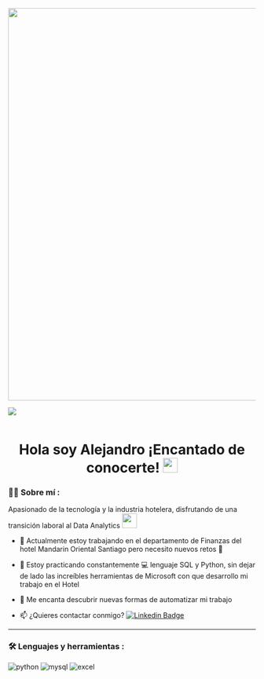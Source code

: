 <div id="header" align="center">
  <img decoding="async" src="[https://github.com/SanhuezaA/SanhuezaA/blob/main/Black%20Minimal%20Motivation%20Quote%20LinkedIn%20Banner%20(2).png]" width="800"/>
</div>

[![](https://img.shields.io/badge/LinkedIn-0077B5?style=for-the-badge&logo=linkedin&logoColor=white)](https://www.linkedin.com/in/alejandro-sanhueza-sazo-077987337)

<div id="badges" align="center">
<img decoding="async" src="https://visitor-badge-reloaded.herokuapp.com/badge?page_id=noelianav91.noelianav91&color=00cf00" alt=""/>
  
<h1>
  Hola soy Alejandro ¡Encantado de conocerte!
  <img decoding="async" src="https://media.giphy.com/media/hvRJCLFzcasrR4ia7z/giphy.gif" width="30px"/>
</h1>

 <div id="header" align="left">

### :man_technologist: Sobre mí :
Apasionado de la tecnología y la industria hotelera, disfrutando de una transición laboral al Data Analytics <img decoding="async" src="https://media.giphy.com/media/WUlplcMpOCEmTGBtBW/giphy.gif" width="30">

* :hotel: Actualmente estoy trabajando en el departamento de Finanzas del hotel Mandarin Oriental Santiago pero necesito nuevos retos :muscle:

* :seedling: Estoy practicando constantemente :computer: lenguaje SQL y Python, sin dejar de lado las increíbles herramientas de Microsoft con que desarrollo mi trabajo en el Hotel

* :heartbeat: Me encanta descubrir nuevas formas de automatizar mi trabajo

* :mailbox: ¿Quieres contactar conmigo? [![Linkedin Badge](https://img.shields.io/badge/-Alejandro-blue?style=flat&logo=Linkedin&logoColor=white)](https://www.linkedin.com/in/alejandro-sanhueza-sazo-077987337)
---

### :hammer_and_wrench: Lenguajes y herramientas :
<div id="header" align="left">
    <img decoding="async" src="https://img.shields.io/badge/Python-3776AB?style=for-the-badge&logo=python&logoColor=white" alt="python"/>
  </a>
    <img decoding="async" src="https://img.shields.io/badge/MySQL-6DB33F?style=for-the-badge&logo=mysql&logoColor=white" alt="mysql"/>
  </a>
 <img decoding="async" src="https://img.shields.io/badge/Microsoft_Excel-217346?style=for-the-badge&logo=microsoft-excel&logoColor=white" alt="excel"/>
  </a>

</div>
